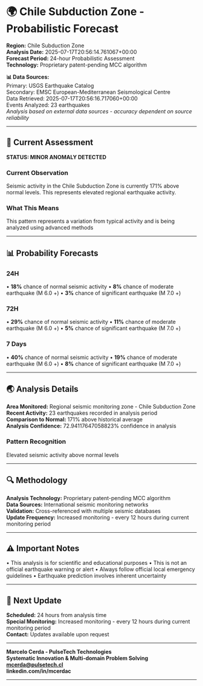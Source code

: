 # 🌍 Chile Subduction Zone - Probabilistic Forecast

**Region:** Chile Subduction Zone  
**Analysis Date:** 2025-07-17T20:56:14.761067+00:00  
**Forecast Period:** 24-hour Probabilistic Assessment  
**Technology:** Proprietary patent-pending MCC algorithm  

**📊 Data Sources:**  
Primary: USGS Earthquake Catalog  
Secondary: EMSC European-Mediterranean Seismological Centre  
Data Retrieved: 2025-07-17T20:56:16.717060+00:00  
Events Analyzed: 23 earthquakes  
*Analysis based on external data sources - accuracy dependent on source reliability*

---

## 🎯 Current Assessment

**STATUS: MINOR ANOMALY DETECTED**

### Current Observation
Seismic activity in the Chile Subduction Zone is currently 171% above normal levels. This represents elevated regional earthquake activity.

### What This Means
This pattern represents a variation from typical activity and is being analyzed using advanced methods

---

## 📊 Probability Forecasts

### 24H
• **18%** chance of normal seismic activity
• **8%** chance of moderate earthquake (M 6.0 +)
• **3%** chance of significant earthquake (M 7.0 +)

### 72H
• **29%** chance of normal seismic activity
• **11%** chance of moderate earthquake (M 6.0 +)
• **5%** chance of significant earthquake (M 7.0 +)

### 7 Days
• **40%** chance of normal seismic activity
• **19%** chance of moderate earthquake (M 6.0 +)
• **8%** chance of significant earthquake (M 7.0 +)

---

## 🌏 Analysis Details
**Area Monitored:** Regional seismic monitoring zone - Chile Subduction Zone  
**Recent Activity:** 23 earthquakes recorded in analysis period  
**Comparison to Normal:** 171% above historical average  
**Analysis Confidence:** 72.94117647058823% confidence in analysis  

### Pattern Recognition
Elevated seismic activity above normal levels

---

## 🔍 Methodology
**Analysis Technology:** Proprietary patent-pending MCC algorithm  
**Data Sources:** International seismic monitoring networks  
**Validation:** Cross-referenced with multiple seismic databases  
**Update Frequency:** Increased monitoring - every 12 hours during current monitoring period  

---

## ⚠️ Important Notes
• This analysis is for scientific and educational purposes
• This is not an official earthquake warning or alert
• Always follow official local emergency guidelines
• Earthquake prediction involves inherent uncertainty

---

## 📅 Next Update
**Scheduled:** 24 hours from analysis time  
**Special Monitoring:** Increased monitoring - every 12 hours during current monitoring period  
**Contact:** Updates available upon request  

---

**Marcelo Cerda - PulseTech Technologies**  
**Systematic Innovation & Multi-domain Problem Solving**  
**mcerda@pulsetech.cl**  
**linkedin.com/in/mcerdac**

---

